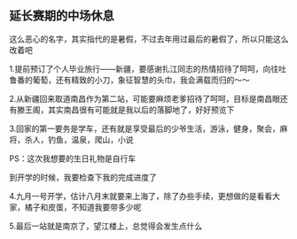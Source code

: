 ## 延长赛期的中场休息 ##

这么恶心的名字，其实指代的是暑假，不过去年用过最后的暑假了，所以只能这么改着吧

 

1.提前预订了个人毕业旅行——新疆，要感谢扎江同志的热情招待了呵呵，向往吐鲁番的葡萄，还有精致的小刀，象征智慧的头巾，我会满载而归的～～

 

2.从新疆回来取道南昌作为第二站，可能要麻烦老爹招待了呵呵，目标是南昌眼还有滕王阁，其实南昌很有可能就是我以后的落脚地了，好好预览下

 

3.回家的第一要务是学车，还有就是享受最后的少爷生活，游泳，健身，聚会，麻将，杀人，钓鱼，温泉，爬山，小说

 

PS：这次我想要的生日礼物是自行车

 

到开学的时候，我要检查下我的完成进度了

 

4.九月一号开学，估计八月末就要来上海了，除了办些手续，更想做的是看看大家，橘子和皮蛋，不知道我要带多少呢

 

5.最后一站就是南京了，望江楼上，总觉得会发生点什么
